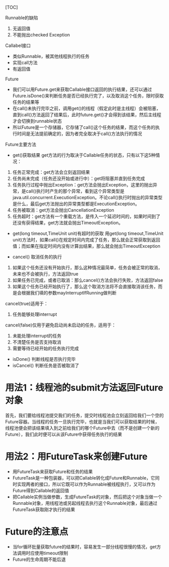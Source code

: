 [TOC]

Runnable的缺陷
1. 无返回值
2. 不能抛出checked Exception

Callabel接口
+ 类似Runnable，被其他线程执行的任务
+ 实现call方法
+ 有返回值

Future
+ 我们可以用Future.get来获取Callable接口返回的执行结果，还可以通过Future.isDone()来判断任务是否已经执行完了，以及取消这个任务，限时获取任务的结果等
+ 在call()未执行完毕之前，调用get()的线程（假定此时是主线程）会被阻塞，直到call()方法返回了结果后，此时future.get()才会得到该结果，然后主线程才会切换到runnable状态
+ 所以Future是一个存储器，它存储了call()这个任务的结果，而这个任务的执行时间是无法提前确定的，因为者完全取决于call()方法执行的情况

Future主要方法
+ get()获取结果
get方法的行为取决于Callable任务的状态，只有以下这5种情况：
1. 任务正常完成：get方法会立刻返回结果
2. 任务尚未完成（任务还没开始或进行中）：get将阻塞并直到任务完成
3. 任务执行过程中抛出Exception：get方法会抛出Exception，这里的抛出异常，是call()执行时产生的那个异常，看到这个异常类型是java.util.concurrent.ExecutionException。不论call()执行时抛出的异常类型是什么，最后get方法抛出的异常类型都是ExecutionException。
4. 任务被取消：get方法会抛出CancellationException
5. 任务超时：get方法有一个重载方法，是传入一个延迟时间的，如果时间到了还没有获得结果，get方法就会抛出TimeoutException。

+ get(long timeout,TimeUnit unit)有超时的获取
用get(long timeout,TimeUnit unit)方法时，如果call()在规定时间内完成了任务，那么就会正常获取到返回值；而如果在指定时间内没有计算出结果，那么就会抛出TimeoutException

+ cancel() 取消任务的执行
1. 如果这个任务还没有开始执行，那么这种情况最简单，任务会被正常的取消，未来也不会被执行，方法返回true
2. 如果任务已完成，或者已取消：那么cancel()方法会执行失败，方法返回false
3. 如果这个任务已经开始执行了，那么这个取消方法将不会直接取消该任务，而是会根据我们填的参数mayInterruptIfRunning做判断

cancel(true)适用于：
1. 任务能够处理interrupt

cancel(false)仅用于避免启动尚未启动的任务，适用于：
1. 未能处理interrupt的任务
2. 不清楚任务是否支持取消
3. 需要等待已经开始的任务执行完成

+ isDone() 判断线程是否执行完毕
+ isCancel() 判断任务是否被取消了

# 用法1：线程池的submit方法返回Future对象
首先，我们要给线程池提交我们的任务，提交时线程池会立刻返回给我们一个空的Future容器。当线程的任务一旦执行完毕，也就是当我们可以获取结果的时候，线程池便会把该结果填入到之前给我们的哪个Future中去（而不是创建一个新的Future），我们此时便可以从该Future中获得任务执行的结果

# 用法2：用FutureTask来创建Future
+ 用FutureTask来获取Future和任务的结果
+ FutureTask是一种包装器，可以把Callable转化成Future和Runnable，它同时实现两者的接口，所以它既可以作为Runnable被线程执行，又可以作为Future得到Callable的返回值
+ 把Callable实例当做参数，生成FutureTask的对象，然后把这个对象当做一个Runnable对象，用线程池或另起线程去执行这个Runnable对象，最后通过FutureTask获取刚才执行的结果

# Future的注意点
+ 当for循环批量获取future的结果时，容易发生一部分线程很慢的情况，get方法调用时应使用timeout限制
+ Future的生命周期不能后退